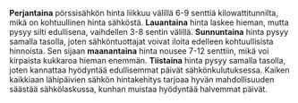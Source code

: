**Perjantaina** pörssisähkön hinta liikkuu välillä 6-9 senttiä kilowattitunnilta, mikä on kohtuullinen hinta sähköstä. **Lauantaina** hinta laskee hieman, mutta pysyy silti edullisena, vaihdellen 3-8 sentin välillä. **Sunnuntaina** hinta pysyy samalla tasolla, joten sähköntuottajat voivat iloita edelleen kohtuullisista hinnoista. Sen sijaan **maanantaina** hinta nousee 7-12 senttiin, mikä voi kirpaista kukkaroa hieman enemmän. **Tiistaina** hinta pysyy samalla tasolla, joten kannattaa hyödyntää edullisemmat päivät sähkönkulutuksessa. Kaiken kaikkiaan lähipäivien sähkön hintakehitys tarjoaa hyvän mahdollisuuden säästää sähkölaskussa, kunhan muistaa hyödyntää halvemmat päivät.